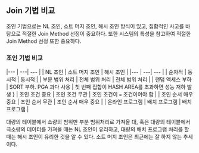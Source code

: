 ## Join 기법 비교

조인 기법으로는 NL 조인, 소트 머지 조인, 해시 조인 방식이 있고, 집합적인 사고를 바탕으로 적절한 Join Method 선정이 중요하다.
또한 시스템의 특성을 참고하여 적절한 Join Method 선정 또한 중요하다.

### 조인 기법 비교

|--- | ---| --- |
| NL 조인 | 소트 머지 조인 | 해시 조인 |
|--- | ---| --- |
| 순차적 | 동시적 | 동시적 |
| 부분 범위 처리 | 전체 범위 처리 | 전체 범위 처리 |
| 랜덤 액세스 부하 | SORT 부하. PGA 과다 사용 | 첫 번째 집합이 HASH AREA를 초과하면 성능 저하 발생 }
| 조인 조건 중요 | 조인 조건 무관 | 조인 조건이 `=` 조건이어야 함 |
| 조인 순서 매우 중요 | 조인 순서 무관 | 조인 순서 매우 중요 |
| 온라인 프로그램 | 배치 프로그램 | 배치 프로그램 |

대량의 테이블에서 소량의 범위만 부분 범위처리로 가져올 대, 혹은 대량의 테이블에서 극소량의 데이터를 가져올 때는 NL 조인이 유리하고, 대량의 배치 프로그램 처리를 할 때는 해시 조인이 유리한 것을 알 수 있다. 소트 머지 조인은 최근에는 잘 하지 않는 추세이다.

